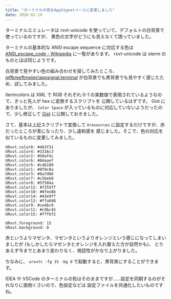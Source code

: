 ```yaml
---
title: "ターミナルの色をAppSignalベースに変更しました"
date: 2020-02-19
---
```


ターミナルエミュレータは rxvt-unicode を使っていて、デフォルトの白背景で使っているのですが、
黄色の文字がどうにも見えなくて困っていました。

ターミナルの基本的な ANSI escape sequence に対応する色は
[ANSI_escape_code - Wikipedia](https://en.wikipedia.org/wiki/ANSI_escape_code#3/4_bit)
に一覧があります。 rxvt-unicode は xterm のものとほぼ同じようです。

白背景で見やすい色の組み合わせを探してみたところ、
[jeffkreeftmeijer/appsignal.terminal](https://github.com/jeffkreeftmeijer/appsignal.terminal)
が白背景でも黒背景でも見やすく感じたため、試してみました。

itermcolors は XML で RGB それぞれ 0-1 の実数値で表現されているようなので、きっと先人が hex に変換するスクリプトを
公開しているはずです。
Gist にありましたが、 `Color Space` が入っているものに対応していないようだったので、少し修正して
[Gist](https://gist.github.com/ny-a/35fe6c8e9babeff6a0fded6dfb58f563)
に公開しておきました。

さて、基本は上記スクリプトで変換して `Xresources` に設定するだけですが、赤だったところが青になったり、少し違和感を
感じました。そこで、色の対応を似ているものに変更してみました。

```text
URxvt.color0: #463f31
URxvt.color4: #3316c3
URxvt.color2: #50af4c
URxvt.color6: #04aaef
URxvt.color5: #c46109
URxvt.color1: #8f0c8a
URxvt.color3: #8a7d06
URxvt.color7: #c5beb0
URxvt.color8: #5f584a
URxvt.color12: #7255ff
URxvt.color10: #8fee8b
URxvt.color14: #43e9ff
URxvt.color13: #ffa048
URxvt.color9: #ce4bc9
URxvt.color11: #c9bc45
URxvt.color15: #fffbf2

URxvt.foreground: 15
URxvt.background: 0
```

赤というよりマゼンタ、マゼンタというよりオレンジという感じになってしまいましたが
(もしかしたらマゼンタとオレンジを入れ替えた方が自然かも)、
とりあえず今までとあまり変わりなく、視認性がかなり上がりました。

ちなみに、 `urxvtc -fg 15 -bg 0` で起動すると、黒背景にすることができます。

IDEA や VSCode のターミナルの色はそのままですが……設定を同期するのがそれなりに面倒くさいので、色設定などは
設定ファイルを共通化したいものですね。
